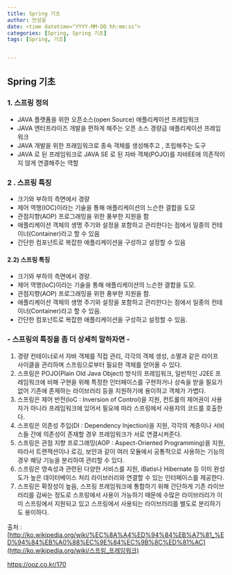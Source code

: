 ```yaml
---
title: Spring 기초
author: 안성윤
date: <time datetime="YYYY-MM-DD hh:mm:ss">
categories: [Spring, Spring 기초]
tags: [Spring, 기초]


---
```




## Spring  기초

### 1. 스프링 정의

- JAVA 플랫폼을 위한 오픈소스(open Source) 애플리케이션 프레임워크
- JAVA 엔터프라이즈 개발을 편하게 해주는 오픈 소스 경량급 애플리케이션 프레임워크
- JAVA 개발을 위한 프래임워크로 종속 객체를 생성해주고 , 조립해주는 도구
- JAVA 로 된 프레임워크로 JAVA SE 로 된 자바 객체(POJO)를 자바EE에 의존적이지 않게 연결해주는 역할

### 2 . 스프링 특징

- 크기와 부하의 측면에서 경량
- 제어 역행(IOC)이라는 기술을 통해 애플리케이션의 느슨한 결합을 도모
- 관점지향(AOP) 프로그래밍을 위한 풍부한 지원을 함
- 애플리케이션 객체의 생명 주기와 설정을 포함하고 관리한다는 점에서 일종의 컨테이너(Container)라고 할 수 있음
- 간단한 컴포넌트로 복잡한 애플리케이션을 구성하고 설정할 수 있음

####  **2.2) 스프링 특징**

- 크기와 부하의 측면에서 경량.
- 제어 역행(IoC)이라는 기술을 통해 애플리케이션의 느슨한 결합을 도모.
-  관점지향(AOP) 프로그래밍을 위한 풍부한 지원을 함.
-  애플리케이션 객체의 생명 주기와 설정을 포함하고 관리한다는 점에서 일종의 컨테이너(Container)라고 할 수 있음.
-  간단한 컴포넌트로 복잡한 애플리케이션을 구성하고 설정할 수 있음.

### \- 스프링의 특징을 좀 더 상세히 말하자면 -

1) 경량 컨테이너로서 자바 객체를 직접 관리, 각각의 객체 생성, 소멸과 같은 라이프 사이클을 관리하며 스프링으로부터 필요한 객체를 얻어올 수 있다.
2) 스프링은 POJO(Plain Old Java Object) 방식의 프레임워크, 일반적인 J2EE 프레임워크에 비해 구현을 위해 특정한 인터페이스를 구현하거나 상속을 받을 필요가 없어 기존에 존재하는 라이브러리 등을 지원하기에 용이하고 객체가 가볍다.
3) 스프링은 제어 반전(IoC : Inversion of Control)을 지원, 컨트롤의 제어권이 사용자가 아니라 프레임워크에 있어서 필요에 따라 스프링에서 사용자의 코드를 호출한다.
4) 스프링은 의존성 주입(DI : Dependency Injection)을 지원,  각각의 계층이나 서비스들 간에 의존성이 존재할 경우 프레임워크가 서로 연결시켜준다.
5) 스프링은 관점 지향 프로그래밍(AOP : Aspect-Oriented Programming)을 지원,  따라서 트랜잭션이나 로깅, 보안과 같이 여러 모듈에서 공통적으로 사용하는 기능의 경우 해당 기능을 분리하여 관리할 수 있다.
6) 스프링은 영속성과 관련된 다양한 서비스를 지원,  iBatis나 Hibernate 등 이미 완성도가 높은 데이터베이스 처리 라이브러리와 연결할 수 있는 인터페이스를 제공한다.
7) 스프링은 확장성이 높음, 스프링 프레임워크에 통합하기 위해 간단하게 기존 라이브러리를 감싸는 정도로 스프링에서 사용이 가능하기 때문에 수많은 라이브러리가 이미 스프링에서 지원되고 있고 스프링에서 사용되는 라이브러리를 별도로 분리하기도 용이하다.

 

출처 : [http://ko.wikipedia.org/wiki/%EC%8A%A4%ED%94%84%EB%A7%81_%ED%94%84%EB%A0%88%EC%9E%84%EC%9B%8C%ED%81%AC](http://ko.wikipedia.org/wiki/스프링_프레임워크)

https://ooz.co.kr/170

